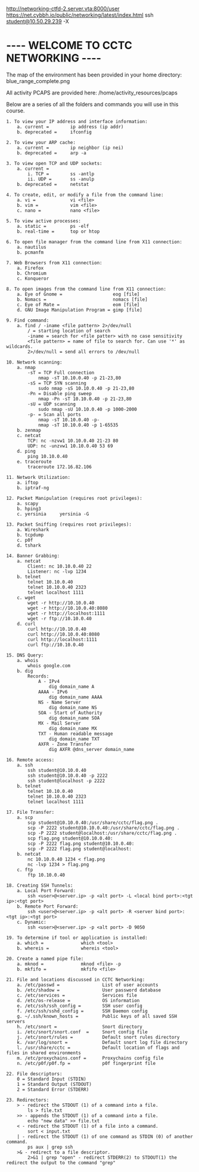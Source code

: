 http://networking-ctfd-2.server.vta:8000/user
https://net.cybbh.io/public/networking/latest/index.html
ssh student@10.50.29.239 -X
# ---- WELCOME TO CCTC NETWORKING ---- #

The map of the environment has been provided in your home directory:
    blue_range_complete.png

All activity PCAPS are provided here:
    /home/activity_resources/pcaps 

Below are a series of all the folders and commands you will use in this course.

    1. To view your IP address and interface information:
        a. current =        ip address (ip addr)
        b. deprecated =     ifconfig

    2. To view your ARP cache:
        a. current =        ip neighbor (ip nei)
        b. deprecated =     arp -a

    3. To view open TCP and UDP sockets:
        a. current = 
            i. TCP =        ss -antlp
            ii. UDP =       ss -anulp
        b. deprecated =     netstat

    4. To create, edit, or modify a file from the command line:
        a. vi =             vi <file>
        b. vim =            vim <file>
        c. nano =           nano <file>
    
    5. To view active processes:
        a. static =         ps -elf
        b. real-time =      top or htop

    6. To open file manager from the command line from X11 connection:
        a. nautilus
        b. pcmanfm

    7. Web Browsers from X11 connection:
        a. Firefox
        b. Chromium
        c. Konqueror

    8. To open images from the command line from X11 connection:
        a. Eye of Gnome =                   eog [file]
        b. Nomacs =                         nomacs [file]
        c. Eye of Mate =                    eom [file]
        d. GNU Image Manipulation Program = gimp [file]

    9. Find command:
        a. find / -iname <file pattern> 2>/dev/null
            / = starting location of search
            -iname = search for <file patter> with no case sensitivity
            <file pattern> = name of file to search for. Can use '*' as wildcards.
            2>/dev/null = send all errors to /dev/null

    10. Network scanning:
        a. nmap
            -sT = TCP Full connection
                nmap -sT 10.10.0.40 -p 21-23,80
            -sS = TCP SYN scanning
                sudo nmap -sS 10.10.0.40 -p 21-23,80
            -Pn = Disable ping sweep
                nmap -Pn -sT 10.10.0.40 -p 21-23,80
            -sU = UDP scanning
                sudo nmap -sU 10.10.0.40 -p 1000-2000
            -p- = Scan all ports
                nmap -sT 10.10.0.40 -p-
                nmap -sT 10.10.0.40 -p 1-65535
        b. zenmap
        c. netcat
            TCP: nc -nzvw1 10.10.0.40 21-23 80
            UDP: nc -unzvw1 10.10.0.40 53 69
        d. ping
            ping 10.10.0.40
        e. traceroute
            traceroute 172.16.82.106

    11. Network Utilization:
        a. iftop
        b. iptraf-ng

    12. Packet Manipulation (requires root privileges):
        a. scapy
        b. hping3
        c. yersinia     yersinia -G

    13. Packet Sniffing (requires root privileges):
        a. Wireshark
        b. tcpdump
        c. p0f
        d. tshark

    14. Banner Grabbing:
        a. netcat
            Client: nc 10.10.0.40 22
            Listener: nc -lvp 1234
        b. telnet
            telnet 10.10.0.40
            telnet 10.10.0.40 2323
            telnet localhost 1111
        c. wget
            wget -r http://10.10.0.40
            wget -r http://10.10.0.40:8080
            wget -r http://localhost:1111
            wget -r ftp://10.10.0.40
        d. curl
            curl http://10.10.0.40
            curl http://10.10.0.40:8080
            curl http://localhost:1111
            curl ftp://10.10.0.40

    15. DNS Query:
        a. whois
            whois google.com
        b. dig
            Records:
                A - IPv4
                    dig domain_name A
                AAAA - IPv6
                    dig domain_name AAAA
                NS - Name Server
                    dig domain_name NS
                SOA - Start of Authority
                    dig domain_name SOA
                MX - Mail Server
                    dig domain_name MX
                TXT - Human readable message
                    dig domain_name TXT
                AXFR - Zone Transfer
                    dig AXFR @dns_server domain_name

    16. Remote access:
        a. ssh
            ssh student@10.10.0.40
            ssh student@10.10.0.40 -p 2222
            ssh student@localhost -p 2222
        b. telnet
            telnet 10.10.0.40
            telnet 10.10.0.40 2323
            telnet localhost 1111

    17. File Transfer:
        a. scp
            scp student@10.10.0.40:/usr/share/cctc/flag.png .
            scp -P 2222 student@10.10.0.40:/usr/share/cctc/flag.png .
            scp -P 2222 student@localhost:/usr/share/cctc/flag.png .
            scp flag.png student@10.10.0.40:
            scp -P 2222 flag.png student@10.10.0.40:
            scp -P 2222 flag.png student@localhost:
        b. netcat
            nc 10.10.0.40 1234 < flag.png
            nc -lvp 1234 > flag.png
        c. ftp
            ftp 10.10.0.40
            
    18. Creating SSH Tunnels:
        a. Local Port Forward:
            ssh <user>@<server.ip> -p <alt port> -L <local bind port>:<tgt ip>:<tgt port>
        b. Remote Port Forward:
            ssh <user>@<server.ip> -p <alt port> -R <server bind port>:<tgt ip>:<tgt port>
        c. Dynamic:
            ssh <user>@<server.ip> -p <alt port> -D 9050

    19. To determine if tool or application is installed:
        a. which =              which <tool>
        b. whereis =            whereis <tool>

    20. Create a named pipe file:
        a. mknod =              mknod <file> -p
        b. mkfifo =             mkfifo <file>

    21. File and locations discussed in CCTC Networking:
        a. /etc/passwd =                List of user accounts
        b. /etc/shadow =                User password database
        c. /etc/services =              Services file
        d. /etc/os-release =            OS information
        e. /etc/ssh/ssh_config =        SSH user config 
        f. /etc/ssh/sshd_config =       SSH Daemon config
        g. ~/.ssh/known_hosts =         Public keys of all saved SSH servers
        h. /etc/snort =                 Snort directory
        i. /etc/snort/snort.conf  =     Snort config file
        j. /etc/snort/rules =           Default snort rules directory
        k. /var/log/snort =             Default snort log file directory
        l. /usr/share/cctc =            Default location of flags and files in shared environments
        m. /etc/proxychains.conf =      Proxychains config file
        n. /etc/p0f/p0f.fp =            p0f fingerprint file

    22. File descriptors:
        0 = Standard Input (STDIN)
        1 = Standard Output (STDOUT)
        2 = Standard Error (STDERR)
    
    23. Redirectors:
        > - redirect the STDOUT (1) of a command into a file.
            ls > file.txt
        >> - appends the STDOUT (1) of a command into a file. 
            echo "new data" >> file.txt
        < - redirect the STDOUT (1) of a file into a command.
            sort < input.txt
        | - redirect the STDOUT (1) of one command as STDIN (0) of another command.
            ps aux | grep ssh
        >& - redirect to a file descriptor.
            2>&1 | grep "open" - redirect STDERR(2) to STDOUT(1) the redirect the output to the command "grep"


